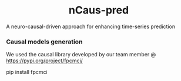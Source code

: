 <h1 style="text-align:center" > nCaus-pred </h1> 
    
A neuro-causal-driven approach for enhancing time-series prediction

### Causal models generation

We used the causal library developed by our team member @ https://pypi.org/project/fpcmci/

pip install fpcmci
